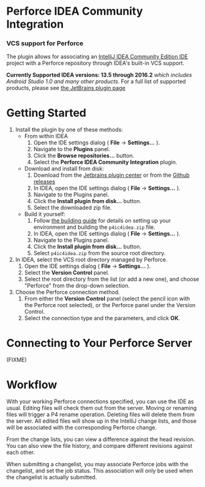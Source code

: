 # Perforce IDEA Community Integration

### VCS support for Perforce

The plugin allows for associating an [IntelliJ IDEA Community Edition IDE](https://www.jetbrains.com/idea/)
project with a Perforce repository through IDEA's built-in VCS support.

**Currently Supported IDEA versions: 13.5 through 2016.2** *which includes Android Studio 1.0 and many other products.*
For a full list of supported products, please see
[the JetBrains plugin page](https://plugins.jetbrains.com/update/index?pr=&updateId=22898)



# Getting Started

1. Install the plugin by one of these methods:
    * From within IDEA
        1. Open the IDE settings dialog ( **File** -> **Settings...** ).
        1. Navigate to the **Plugins** panel.
        1. Click the **Browse repositories...** button.
        1. Select the **Perforce IDEA Community Integration** plugin.
    * Download and install from disk:
        1. Download from the
           [Jetbrains plugin center](http://plugins.jetbrains.com/plugin/7685)
           or from the [Github releases](https://github.com/groboclown/p4ic4idea/releases/latest)
        1. In IDEA, open the IDE settings dialog ( **File** -> **Settings...** ).
        1. Navigate to the Plugins panel.
        1. Click the **Install plugin from disk...** button.
        1. Select the downloaded zip file.
    * Build it yourself:
        1. Follow [the building guide](BUILDING.md) for details on setting up your
           environment and building the `p4ic4idea.zip` file.
        1. In IDEA, open the IDE settings dialog ( **File** -> **Settings...** ).
        1. Navigate to the Plugins panel.
        1. Click the **Install plugin from disk...** button.
        1. Select `p4ic4idea.zip` from the source root directory.
1. In IDEA, select the VCS root directory managed by Perforce.
    1. Open the IDE settings dialog ( **File** -> **Settings...** ).
    1. Select the **Version Control** panel.
    1. Select the root directory from the list (or add a new one), and choose
       "Perforce" from the drop-down selection.
1. Choose the Perforce connection method.
    1. From either the **Version Control** panel (select the pencil
       icon with the Perforce root selected), or the Perforce panel
       under the Version Control.
    1. Select the connection type and the parameters,
       and click **OK**.
    

# Connecting to Your Perforce Server

(FIXME)

# Workflow

With your working Perforce connections specified, you can use the IDE
as usual.  Editing files will check them out from the server.  Moving
or renaming files will trigger a P4 rename operation.  Deleting files
will delete them from the server.  All edited files will show up in
the IntelliJ change lists, and those will be associated with the
corresponding Perforce change.

From the change lists, you can view a difference against the head
revision.  You can also view the file history, and compare different
revisions against each other.

When submitting a changelist, you may associate Perforce jobs with the
changelist, and set the job status.  This association will only be used
when the changelist is actually submitted.
